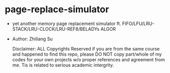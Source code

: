 page-replace-simulator
======================
* yet another memory page replacement simulator ft. FIFO/LFU/LRU-STACK/LRU-CLOCK/LRU-REF8/BELADYs ALGOR

* Author: Zhiliang Su

    Disclaimer:
    ALL Copyrights Reserved
    if you are from the same course and happened to find this repo, please DO NOT copy part/whole of my codes for your own projects w/o proper references and agreement from me. Tis is related to serious academic intergrity.
